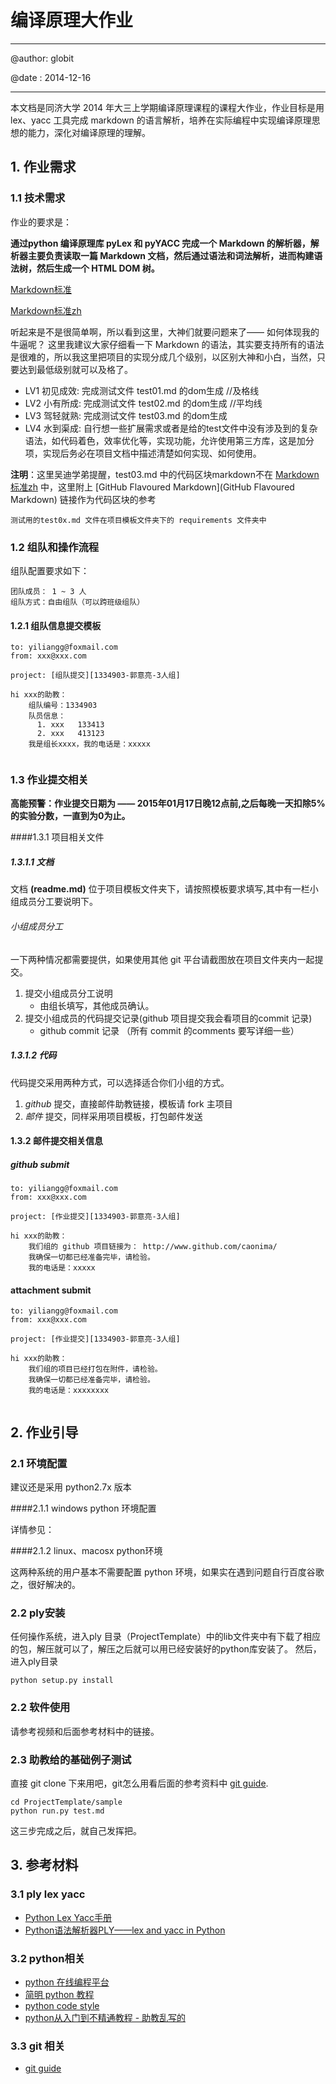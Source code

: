 # 编译原理大作业

---
@author: globit

@date : 2014-12-16

---

本文档是同济大学 2014 年大三上学期编译原理课程的课程大作业，作业目标是用 lex、yacc 工具完成 markdown 的语言解析，培养在实际编程中实现编译原理思想的能力，深化对编译原理的理解。

## 1. 作业需求

### 1.1 技术需求

作业的要求是：

**通过python 编译原理库 pyLex 和 pyYACC 完成一个 Markdown 的解析器，解析器主要负责读取一篇 Markdown 文档，然后通过语法和词法解析，进而构建语法树，然后生成一个 HTML DOM 树。**

[Markdown标准](http://daringfireball.net/projects/markdown/syntax)

[Markdown标准zh](http://wowubuntu.com/markdown/)

听起来是不是很简单啊，所以看到这里，大神们就要问题来了—— 如何体现我的牛逼呢？ 这里我建议大家仔细看一下 Markdown 的语法，其实要支持所有的语法是很难的，所以我这里把项目的实现分成几个级别，以区别大神和小白，当然，只要达到最低级别就可以及格了。

* LV1 初见成效:  完成测试文件 test01.md 的dom生成  //及格线
* LV2 小有所成:  完成测试文件 test02.md 的dom生成  //平均线
* LV3 驾轻就熟:  完成测试文件 test03.md 的dom生成
* LV4 水到渠成:  自行想一些扩展需求或者是给的test文件中没有涉及到的复杂语法，如代码着色，效率优化等，实现功能，允许使用第三方库，这是加分项，实现后务必在项目文档中描述清楚如何实现、如何使用。


**注明**：这里吴迪学弟提醒，test03.md 中的代码区块markdown不在 [Markdown标准zh](http://wowubuntu.com/markdown/) 中，这里附上 [GitHub Flavoured Markdown](GitHub Flavoured Markdown) 链接作为代码区块的参考


```测试用的test0x.md 文件在项目模板文件夹下的 requirements 文件夹中```

### 1.2 组队和操作流程

组队配置要求如下：

```
团队成员： 1 ~ 3 人
组队方式：自由组队（可以跨班级组队）
```

#### 1.2.1 组队信息提交模板

```
to: yiliangg@foxmail.com
from: xxx@xxx.com

project: [组队提交][1334903-郭意亮-3人组]

hi xxx的助教：
    组队编号：1334903
    队员信息：
      1. xxx   133413
      2. xxx   413123
    我是组长xxxx，我的电话是：xxxxx
    
```

### 1.3 作业提交相关

**高能预警：作业提交日期为 —— 2015年01月17日晚12点前,之后每晚一天扣除5%的实验分数，一直到为0为止。**

####1.3.1 项目相关文件

##### 1.3.1.1 文档
文档 **(readme.md)** 位于项目模板文件夹下，请按照模板要求填写,其中有一栏小组成员分工要说明下。

###### 小组成员分工

一下两种情况都需要提供，如果使用其他 git 平台请截图放在项目文件夹内一起提交。

1. 提交小组成员分工说明
	* 由组长填写，其他成员确认。
2. 提交小组成员的代码提交记录(github 项目提交我会看项目的commit 记录)
	* github commit 记录 （所有 commit 的comments 要写详细一些）


##### 1.3.1.2 代码
代码提交采用两种方式，可以选择适合你们小组的方式。

1. *github* 提交，直接邮件助教链接，模板请 fork 主项目
2. *邮件* 提交，同样采用项目模板，打包邮件发送

#### 1.3.2 邮件提交相关信息

##### github submit
```
to: yiliangg@foxmail.com
from: xxx@xxx.com

project: [作业提交][1334903-郭意亮-3人组]

hi xxx的助教：
    我们组的 github 项目链接为： http://www.github.com/caonima/
    我确保一切都已经准备完毕，请检验。
    我的电话是：xxxxx
```

#### attachment submit
```
to: yiliangg@foxmail.com
from: xxx@xxx.com

project: [作业提交][1334903-郭意亮-3人组]

hi xxx的助教：
    我们组的项目已经打包在附件，请检验。
    我确保一切都已经准备完毕，请检验。
    我的电话是：xxxxxxxx
    
```

## 2. 作业引导

### 2.1 环境配置

建议还是采用 python2.7x 版本

####2.1.1 windows python 环境配置

详情参见：

####2.1.2 linux、macosx python环境

这两种系统的用户基本不需要配置 python 环境，如果实在遇到问题自行百度谷歌之，很好解决的。

### 2.2 ply安装
任何操作系统，进入ply 目录（ProjectTemplate）中的lib文件夹中有下载了相应的包，解压就可以了，解压之后就可以用已经安装好的python库安装了。
然后，进入ply目录

```
python setup.py install
```

### 2.2 软件使用

请参考视频和后面参考材料中的链接。

### 2.3 助教给的基础例子测试

直接 git clone 下来用吧，git怎么用看后面的参考资料中 [git guide](http://rogerdudler.github.io/git-guide/index.zh.html).

```
cd ProjectTemplate/sample
python run.py test.md
```

这三步完成之后，就自己发挥把。

## 3. 参考材料

### 3.1 ply lex yacc
* [Python Lex Yacc手册](http://www.pchou.info/open-source/2014/01/18/52da47204d4cb.html)
* [ Python语法解析器PLY——lex and yacc in Python](http://blog.csdn.net/chosen0ne/article/details/8077880)

### 3.2 python相关
* [python 在线编程平台](http://www.codeskulptor.org/)
* [简明 python 教程](http://woodpecker.org.cn/abyteofpython_cn/chinese/)
* [python code style](http://www.python.org/dev/peps/pep-0008/)
* [python从入门到不精通教程 - 助教乱写的](http://blog.yiliang.me/%E7%A8%8B%E5%BA%8F%E8%AF%AD%E8%A8%80/2014/05/09/python-introduction.html)

### 3.3 git 相关
* [git guide](http://rogerdudler.github.io/git-guide/index.zh.html)



